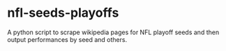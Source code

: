# nfl-seeds-playoffs
A python script to scrape wikipedia pages for NFL playoff seeds and then output performances by seed and others.
